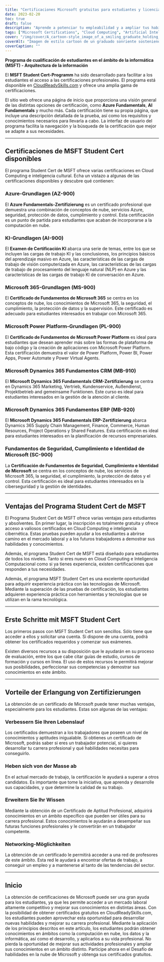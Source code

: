 ```yaml
---
title: "Certificaciones Microsoft gratuitas para estudiantes y licenciados"
date: 2023-02-20
toc: true
draft: false
description: "Aprende a potenciar tu empleabilidad y a ampliar tus habilidades en computación en la nube e inteligencia artificial con las Certificaciones Microsoft gratuitas disponibles a través del programa MSFT Student Cert en CloudReadySkills.com."
tags: ["Microsoft Certifications", "Cloud Computing", "Artificial Intelligence", "MSFT Student Cert", "Azure Fundamentals", "AI Fundamentals", "Microsoft 365 Fundamentals", "Power Platform Fundamentals", "Dynamics 365 Fundamentals CRM", "Dynamics 365 Fundamentals ERP", "Security Compliance and Identity", "CloudReadySkills", "Online Education", "Career Development", "IT Certification", "Free Education", "Online Learning", "Technical Skills", "Career Advancement"].
cover: "/img/cover/A_cartoon-style_image_of_a_smiling_graduate_holding_a_laptop.png"
coverAlt: "Imagen de estilo cartoon de un graduado sonriente sosteniendo un portátil y un certificado mientras está de pie frente a un servidor informático con nubes de fondo, que representa la conexión entre la computación en nube y la promoción profesional."
coverCaption: ""
---
```


**Programa de cualificación de estudiantes en el ámbito de la informática (MSFT) - Arquitectura de la información**
 
 El **MSFT Student Cert-Programm** ha sido desarrollado para facilitar a los estudiantes el acceso a las certificaciones profesionales. El programa está disponible en [CloudReadySkills.com](https://msftstudentcert.cloudreadyskills.com/) y ofrece una amplia gama de certificaciones.
 
 El sitio web ofrece una página de inicio que proporciona una visión general de las distintas opciones de certificación, como **Azure Fundamentals**, **AI Fundamentals** y mucho más. Cada certificación tiene su propia página, que incluye una descripción detallada de la prueba, así como los requisitos y conocimientos necesarios para llevarla a cabo. La interfaz de usuario del programa facilita la navegación y la búsqueda de la certificación que mejor se adapte a sus necesidades.
 
 ______
 
 ## Certificaciones de MSFT Student Cert disponibles
 
 El programa Student Cert de MSFT ofrece varias certificaciones en Cloud Computing e inteligencia cultural. Echa un vistazo a algunas de las certificaciones disponibles y descubre qué contienen:
 
 ### Azure-Grundlagen (AZ-900)
 
 El **Azure Fundamentals-Zertifizierung** es un certificado profesional que demuestra una combinación de conceptos de nube, servicios Azure, seguridad, protección de datos, cumplimiento y control. Esta certificación es un punto de partida para estudiantes que acaban de incorporarse a la computación en nube.
 
 ### KI-Grundlagen (AI-900)
 
 El **Examen de Certificación KI** abarca una serie de temas, entre los que se incluyen las cargas de trabajo KI y las conclusiones, los principios básicos del aprendizaje masivo en Azure, las características de las cargas de trabajo de visión computerizada en Azure, las características de las cargas de trabajo de procesamiento del lenguaje natural (NLP) en Azure y las características de las cargas de trabajo KI de conversación en Azure.
 
 ### Microsoft 365-Grundlagen (MS-900)
 
 El **Certificado de Fundamentos de Microsoft 365** se centra en los conceptos de nube, los conocimientos de Microsoft 365, la seguridad, el cumplimiento, la protección de datos y la supervisión. Este certificado es adecuado para estudiantes interesados en trabajar con Microsoft 365.
 
 ### Microsoft Power Platform-Grundlagen (PL-900)
 
 El **Certificado de Fundamentos de Microsoft Power Platform** es ideal para estudiantes que desean aprender más sobre las formas de plataforma de bajo código y la creación de aplicaciones con Microsoft Power Platform. Esta certificación demuestra el valor de Power Platform, Power BI, Power Apps, Power Automate y Power Virtual Agents.
 
 ### Microsoft Dynamics 365 Fundamentos CRM (MB-910)
 
 El **Microsoft Dynamics 365 Fundamentals CRM-Zertifizierung** se centra en Dynamics 365 Marketing, Vertrieb, Kundenservice, Außendienst, Projektbetrieb and gemeinsame Funktionen. Este curso es ideal para estudiantes interesados en la gestión de la atención al cliente.
 
 ### Microsoft Dynamics 365 Fundamentos ERP (MB-920)
 
 El **Microsoft Dynamics 365 Fundamentals ERP-Zertifizierung** abarca Dynamics 365 Supply Chain Management, Finance, Commerce, Human Resources, Project Operations y Shared Features. Esta certificación es ideal para estudiantes interesados en la planificación de recursos empresariales.
 
 ### Fundamentos de Seguridad, Cumplimiento e Identidad de Microsoft (SC-900)
 
 La **Certificación de Fundamentos de Seguridad, Cumplimiento e Identidad de Microsoft** se centra en los conceptos de nube, los servicios de Microsoft 365, la seguridad, el cumplimiento, la protección de datos y el control. Esta certificación es ideal para estudiantes interesados en la ciberseguridad y la gestión de identidades.
 
 ______
 
 ## Ventajas del Programa Student Cert de MSFT
 
 El Programa Student Cert de MSFT ofrece varias ventajas para estudiantes y absolventes. En primer lugar, la inscripción es totalmente gratuita y ofrece acceso a valiosos certificados en Cloud Computing e inteligencia cibernética. Estas pruebas pueden ayudar a los estudiantes a abrirse camino en el mercado laboral y a los futuros trabajadores a demostrar sus habilidades y conocimientos.
 
 Además, el programa Student Cert de MSFT está diseñado para estudiantes de todos los niveles. Tanto si eres nuevo en Cloud Computing e Inteligencia Computacional como si ya tienes experiencia, existen certificaciones que responden a tus necesidades.
 
 Además, el programa MSFT Student Cert es una excelente oportunidad para adquirir experiencia práctica con las tecnologías de Microsoft. Mediante la superación de las pruebas de certificación, los estudiantes adquieren experiencia práctica con herramientas y tecnologías que se utilizan en la rama tecnológica.
 
 ______
 
 ## Erste Schritte mit MSFT Student Cert
 
 Los primeros pasos con MSFT Student Cert son sencillos. Sólo tiene que acceder a ellos y solicitar una cuenta. Si dispone de una cuenta, podrá obtener los certificados requeridos y comenzar sus exámenes.
 
 Existen diversos recursos a su disposición que le ayudarán en su proceso de evaluación, entre los que cabe citar guías de estudio, cursos de formación y cursos en línea. El uso de estos recursos le permitirá mejorar sus posibilidades, perfeccionar sus competencias y demostrar sus conocimientos en este ámbito.
 
 ______
 
 ## Vorteile der Erlangung von Zertifizierungen
 
 La obtención de un certificado de Microsoft puede tener muchas ventajas, especialmente para los estudiantes. Estas son algunas de las ventajas:
 
 ### Verbessern Sie Ihren Lebenslauf
 Los certificados demuestran a los trabajadores que poseen un nivel de conocimientos y aptitudes inigualable. Si obtienes un certificado de Microsoft, podrás saber si eres un trabajador potencial, si quieres desarrollar tu carrera profesional y qué habilidades necesitas para conseguirlo.
 
 ### Heben sich von der Masse ab
 En el actual mercado de trabajo, la certificación le ayudará a superar a otros candidatos. Es importante que tome la iniciativa, que aprenda y desarrolle sus capacidades, y que determine la calidad de su trabajo.
 
 ### Erweitern Sie Ihr Wissen
 Mediante la obtención de un Certificado de Aptitud Profesional, adquirirá conocimientos en un ámbito específico que pueden ser útiles para su carrera profesional. Estos conocimientos le ayudarán a desempeñar sus futuras funciones profesionales y le convertirán en un trabajador competente.
 
 ### Networking-Möglichkeiten
 La obtención de un certificado le permitirá acceder a una red de profesores de este ámbito. Esta red le ayudará a encontrar ofertas de trabajo, a conseguir un empleo y a mantenerse al tanto de las tendencias del sector.
 
 ______
 
 ## Inicio
 
 La obtención de certificaciones de Microsoft puede ser una gran ayuda para los estudiantes, ya que les permite acceder a un mercado laboral altamente competitivo y mejorar sus conocimientos en distintas áreas. Con la posibilidad de obtener certificados gratuitos en CloudReadySkills.com, los estudiantes pueden aprovechar esta oportunidad para desarrollar nuevas habilidades y mejorar su carrera profesional. Mediante la aplicación de los principios descritos en este artículo, los estudiantes podrán obtener conocimientos en ámbitos como la computación en nube, los datos y la informática, así como el desarrollo, y aplicarlos a su vida profesional. No pierda la oportunidad de mejorar sus actividades profesionales y ampliar sus conocimientos en un ámbito distinto. Participe ahora en el Desafío de habilidades en la nube de Microsoft y obtenga sus certificados gratuitos.
 
